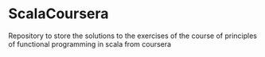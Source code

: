 ScalaCoursera
=============

Repository to store the solutions to the exercises of the course of principles of functional programming in scala from coursera
